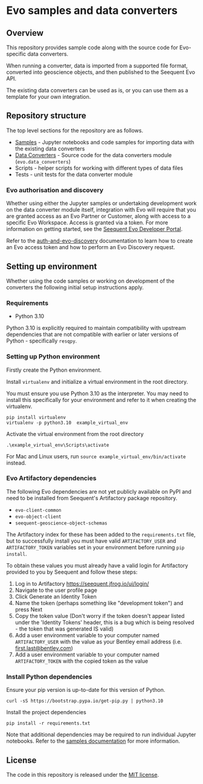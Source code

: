 # Evo samples and data converters

## Overview

This repository provides sample code along with the source code for Evo-specific data converters.

When running a converter, data is imported from a supported file format, converted into geoscience objects, and then published to the Seequent Evo API.

The existing data converters can be used as is, or you can use them as a template for your own integration.

## Repository structure

The top level sections for the repository are as follows.

- [Samples](samples/README.md) - Jupyter notebooks and code samples for importing data with the existing data converters
- [Data Converters](src/evo/data_converters/README.md) - Source code for the data converters module (`evo.data_converters`)
- Scripts - helper scripts for working with different types of data files
- Tests - unit tests for the data converter module

### Evo authorisation and discovery

Whether using either the Jupyter samples or undertaking development work on the data converter module itself, integration with Evo will require that you are granted access as an Evo Partner or Customer, along with access to a specific Evo Workspace. Access is granted via a token. For more information on getting started, see the [Seequent Evo Developer Portal](https://developer.seequent.com/).

Refer to the [auth-and-evo-discovery](samples/auth-and-evo-discovery/python/README.md) documentation to learn how to create an Evo access token and how to perform an Evo Discovery request.

## Setting up environment

Whether using the code samples or working on development of the converters the following initial setup instructions apply.

### Requirements

* Python 3.10

Python 3.10 is explicitly required to maintain compatibility with upstream dependencies that are not compatible with earlier or later versions of Python - specifically `resqpy`.

### Setting up Python environment

Firstly create the Python environment.

Install `virtualenv` and initialize a virtual environment in the root directory.

You must ensure you use Python 3.10 as the interpreter.  You may need to install this specifically for your environment and refer to it when creating the virtualenv.

```shell
pip install virtualenv
virtualenv -p python3.10  example_virtual_env
```

Activate the virtual environment from the root directory

```shell
.\example_virtual_env\Scripts\activate
```

For Mac and Linux users, run `source example_virtual_env/bin/activate` instead.

### Evo Artifactory dependencies

The following Evo dependencies are not yet publicly available on PyPI and need to be installed from Seequent's Artifactory package repository.

* `evo-client-common`
* `evo-object-client`
* `seequent-geoscience-object-schemas`

The Artifactory index for these has been added to the `requirements.txt` file,  but to successfully install you must have valid `ARTIFACTORY_USER` and `ARTIFACTORY_TOKEN` variables set in your environment before running `pip install`.

To obtain these values you must already have a valid login for Artifactory provided to you by Seequent and follow these steps:

1. Log in to Artifactory https://seequent.jfrog.io/ui/login/
1. Navigate to the user profile page
1. Click Generate an Identity Token
1. Name the token (perhaps something like "development token") and press Next
1. Copy the token value (Don't worry if the token doesn't appear listed under the 'Identity Tokens' header, this is a bug which is being resolved - the token that was generated IS valid)
1. Add a user environment variable to your computer named `ARTIFACTORY_USER` with the value as your Bentley email address (i.e. first.last@bentley.com)
1. Add a user environment variable to your computer named `ARTIFACTORY_TOKEN` with the copied token as the value

### Install Python dependencies

Ensure your pip version is up-to-date for this version of Python.

```
curl -sS https://bootstrap.pypa.io/get-pip.py | python3.10
```

Install the project dependencies

```
pip install -r requirements.txt
```

Note that additional dependencies may be required to run individual Jupyter notebooks.  Refer to the [samples documentation](samples/README.md) for more information.

## License

The code in this repository is released under the [MIT license](LICENSE).